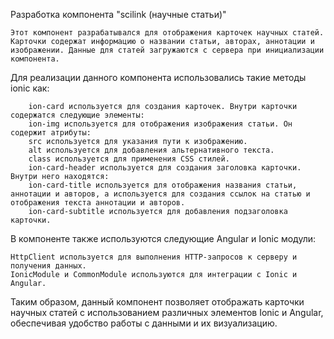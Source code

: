 Разработка компонента "scilink (научные статьи)"

    Этот компонент разрабатывался для отображения карточек научных статей. Карточки содержат информацию о названии статьи, авторах, аннотации и изображении. Данные для статей загружаются с сервера при инициализации компонента.

Для реализации данного компонента использовались такие методы ionic как:

        ion-card используется для создания карточек. Внутри карточки содержатся следующие элементы:
        ion-img используется для отображения изображения статьи. Он содержит атрибуты:
        src используется для указания пути к изображению.
        alt используется для добавления альтернативного текста.
        class используется для применения CSS стилей.
        ion-card-header используется для создания заголовка карточки. Внутри него находятся:
        ion-card-title используется для отображения названия статьи, аннотации и авторов, a используется для создания ссылок на статью и отображения текста аннотации и авторов.
        ion-card-subtitle используется для добавления подзаголовка карточки.

В компоненте также используются следующие Angular и Ionic модули:

    HttpClient используется для выполнения HTTP-запросов к серверу и получения данных.
    IonicModule и CommonModule используются для интеграции с Ionic и Angular.
Таким образом, данный компонент позволяет отображать карточки научных статей с использованием различных элементов Ionic и Angular, обеспечивая удобство работы с данными и их визуализацию.